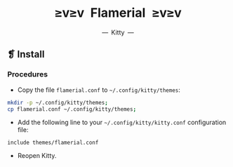 <h1 align="center">≥v≥v&ensp;Flamerial&ensp;≥v≥v</h1>
<p align="center">—&ensp;Kitty&ensp;—</p>

## ❡ Install

### Procedures

- Copy the file `flamerial.conf` to `~/.config/kitty/themes`:

```zsh
mkdir -p ~/.config/kitty/themes;
cp flamerial.conf ~/.config/kitty/themes;
```

- Add the following line to your `~/.config/kitty/kitty.conf` configuration file:

```
include themes/flamerial.conf
```

- Reopen Kitty.
